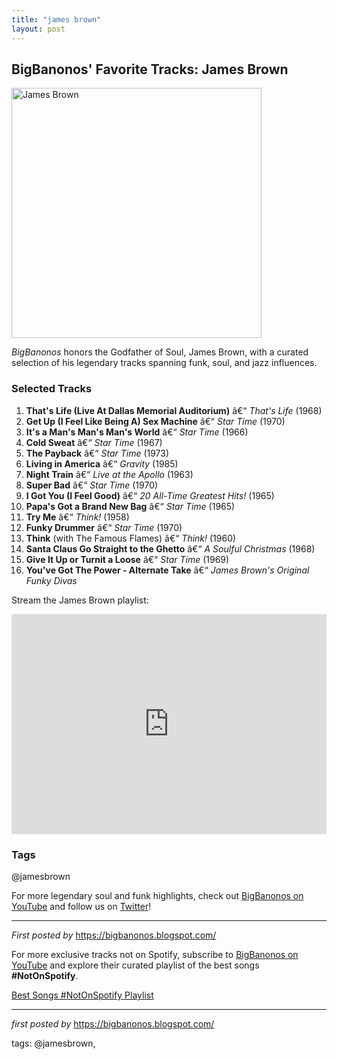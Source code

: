 ```yaml
---
title: "james brown"
layout: post
---
```

<h2>BigBanonos' Favorite Tracks: James Brown</h2> <div > <a href="https://media.gq-magazine.co.uk/photos/5ea1b3641027960008de3b64/16:9/w_2560%2Cc_limit/20200422-brown-10.jpg"> <img src="https://media.gq-magazine.co.uk/photos/5ea1b3641027960008de3b64/16:9/w_2560%2Cc_limit/20200422-brown-10.jpg" alt="James Brown" width="400" /> </a>
</div> <p><em>BigBanonos</em> honors the Godfather of Soul, James Brown, with a curated selection of his legendary tracks spanning funk, soul, and jazz influences.</p> <h3>Selected Tracks</h3>
<ol> <li><strong>That's Life (Live At Dallas Memorial Auditorium)</strong> â€“ <em>That's Life</em> (1968)</li> <li><strong>Get Up (I Feel Like Being A) Sex Machine</strong> â€“ <em>Star Time</em> (1970)</li> <li><strong>It's a Man's Man's Man's World</strong> â€“ <em>Star Time</em> (1966)</li> <li><strong>Cold Sweat</strong> â€“ <em>Star Time</em> (1967)</li> <li><strong>The Payback</strong> â€“ <em>Star Time</em> (1973)</li> <li><strong>Living in America</strong> â€“ <em>Gravity</em> (1985)</li> <li><strong>Night Train</strong> â€“ <em>Live at the Apollo</em> (1963)</li> <li><strong>Super Bad</strong> â€“ <em>Star Time</em> (1970)</li> <li><strong>I Got You (I Feel Good)</strong> â€“ <em>20 All-Time Greatest Hits!</em> (1965)</li> <li><strong>Papa's Got a Brand New Bag</strong> â€“ <em>Star Time</em> (1965)</li> <li><strong>Try Me</strong> â€“ <em>Think!</em> (1958)</li> <li><strong>Funky Drummer</strong> â€“ <em>Star Time</em> (1970)</li> <li><strong>Think</strong> (with The Famous Flames) â€“ <em>Think!</em> (1960)</li> <li><strong>Santa Claus Go Straight to the Ghetto</strong> â€“ <em>A Soulful Christmas</em> (1968)</li> <li><strong>Give It Up or Turnit a Loose</strong> â€“ <em>Star Time</em> (1969)</li> <li><strong>You've Got The Power - Alternate Take</strong> â€“ <em>James Brown's Original Funky Divas</em></li>
</ol> <p>Stream the James Brown playlist:</p>
<iframe src="https://open.spotify.com/embed/playlist/2M8ZmwUlw5HHvntPIIB802?utm_source=generator" width="100%" height="352" frameBorder="0" allowfullscreen="" allow="autoplay; clipboard-write; encrypted-media; fullscreen; picture-in-picture" loading="lazy"></iframe> <h3>Tags</h3>
<p>@jamesbrown</p> <p>For more legendary soul and funk highlights, check out <a href="https://www.youtube.com/@BigBanonos" target="_blank">BigBanonos on YouTube</a> and follow us on <a href="https://twitter.com/BigBanonos" target="_blank">Twitter</a>!</p> <hr />
<p><em>First posted by</em> <a href="https://bigbanonos.blogspot.com/" rel="noopener" target="_new">https://bigbanonos.blogspot.com/</a></p>


<!--Subscribe and Playlist Links-->
<div>
    <p>For more exclusive tracks not on Spotify, subscribe to <a href="https://www.youtube.com/@BigBanonos" target="_blank">BigBanonos on YouTube</a> and explore their curated playlist of the best songs <strong>#NotOnSpotify</strong>.</p>
    <p><a href="https://www.youtube.com/playlist?list=PLtuNtuTatqI0kFahUCbtbfenC_ET5O_tr" target="_blank">Best Songs #NotOnSpotify Playlist<br /></a></p></div>

<hr />

<p><em>first posted by</em> <a href="https://bigbanonos.blogspot.com/" rel="noopener" target="_new">https://bigbanonos.blogspot.com/</a></p>

<p>tags: @jamesbrown,</p>
